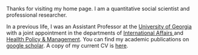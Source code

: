 Thanks for visiting my home page. I am a quantitative social scientist and professional researcher. 

In a previous life, I was an Assistant
Professor at the [University of Georgia](https://www.uga.edu/) with a joint appointment in the
departments of
[International Affairs ](https://spia.uga.edu/departments-centers/department-of-international-affairs/)
and
[Heallth Policy & Management](https://publichealth.uga.edu/departments/health-policy-management/). You can find my academic publications on [google scholar](https://scholar.google.com/citations?user=6KLv8dEAAAAJ&hl=en). A copy of my current CV is [here](https://www.dropbox.com/scl/fi/o7xilz8e9tom1mrjhm2eq/Gell-Redman_CV_QuantUXR.pdf?rlkey=4rshpayh370qke5cm07bpxszg&dl=0). 
